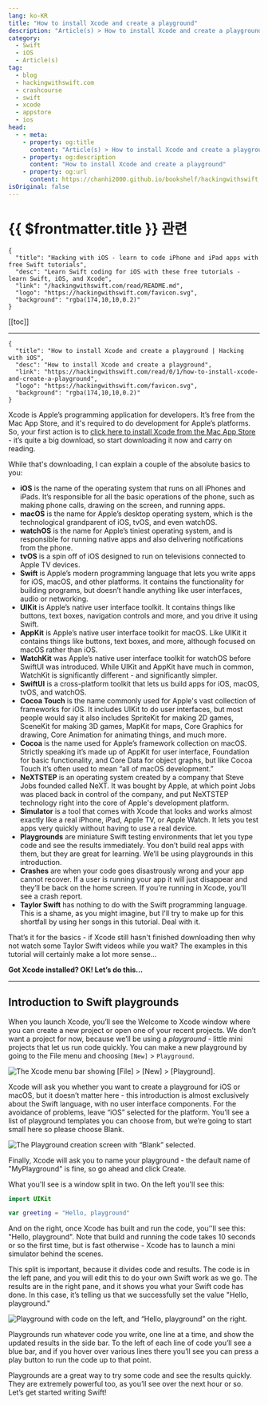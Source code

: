```yaml
---
lang: ko-KR
title: "How to install Xcode and create a playground"
description: "Article(s) > How to install Xcode and create a playground"
category:
  - Swift
  - iOS
  - Article(s)
tag: 
  - blog
  - hackingwithswift.com
  - crashcourse
  - swift
  - xcode
  - appstore
  - ios  
head:
  - - meta:
    - property: og:title
      content: "Article(s) > How to install Xcode and create a playground"
    - property: og:description
      content: "How to install Xcode and create a playground"
    - property: og:url
      content: https://chanhi2000.github.io/bookshelf/hackingwithswift.com/read/00/01-how-to-install-xcode-and-create-a-playground.html
isOriginal: false
---
```


# {{ $frontmatter.title }} 관련

```component VPCard
{
  "title": "Hacking with iOS - learn to code iPhone and iPad apps with free Swift tutorials",
  "desc": "Learn Swift coding for iOS with these free tutorials - learn Swift, iOS, and Xcode",
  "link": "/hackingwithswift.com/read/README.md",
  "logo": "https://hackingwithswift.com/favicon.svg",
  "background": "rgba(174,10,10,0.2)"
}
```

[[toc]]

---

```component VPCard
{
  "title": "How to install Xcode and create a playground | Hacking with iOS",
  "desc": "How to install Xcode and create a playground",
  "link": "https://hackingwithswift.com/read/0/1/how-to-install-xcode-and-create-a-playground",
  "logo": "https://hackingwithswift.com/favicon.svg",
  "background": "rgba(174,10,10,0.2)"
}
```

Xcode is Apple’s programming application for developers. It’s free from the Mac App Store, and it's required to do development for Apple’s platforms. So, your first action is to [<VPIcon icon="fa-brands fa-app-store"/>click here to install Xcode from the Mac App Store](https://apps.apple.com/us/app/xcode/id497799835) - it’s quite a big download, so start downloading it now and carry on reading.

While that's downloading, I can explain a couple of the absolute basics to you:

- **iOS** is the name of the operating system that runs on all iPhones and iPads. It’s responsible for all the basic operations of the phone, such as making phone calls, drawing on the screen, and running apps.
- **macOS** is the name for Apple’s desktop operating system, which is the technological grandparent of iOS, tvOS, and even watchOS.
- **watchOS** is the name for Apple’s tiniest operating system, and is responsible for running native apps and also delivering notifications from the phone.
- **tvOS** is a spin off of iOS designed to run on televisions connected to Apple TV devices.
- **Swift** is Apple’s modern programming language that lets you write apps for iOS, macOS, and other platforms. It contains the functionality for building programs, but doesn’t handle anything like user interfaces, audio or networking.
- **UIKit** is Apple’s native user interface toolkit. It contains things like buttons, text boxes, navigation controls and more, and you drive it using Swift.
- **AppKit** is Apple’s native user interface toolkit for macOS. Like UIKit it contains things like buttons, text boxes, and more, although focused on macOS rather than iOS.
- **WatchKit** was Apple’s native user interface toolkit for watchOS before SwiftUI was introduced. While UIKit and AppKit have much in common, WatchKit is significantly different - and significantly simpler.
- **SwiftUI** is a cross-platform toolkit that lets us build apps for iOS, macOS, tvOS, and watchOS.
- **Cocoa Touch** is the name commonly used for Apple's vast collection of frameworks for iOS. It includes UIKit to do user interfaces, but most people would say it also includes SpriteKit for making 2D games, SceneKit for making 3D games, MapKit for maps, Core Graphics for drawing, Core Animation for animating things, and much more.
- **Cocoa** is the name used for Apple’s framework collection on macOS. Strictly speaking it’s made up of AppKit for user interface, Foundation for basic functionality, and Core Data for object graphs, but like Cocoa Touch it’s often used to mean “all of macOS development.”
- **NeXTSTEP** is an operating system created by a company that Steve Jobs founded called NeXT. It was bought by Apple, at which point Jobs was placed back in control of the company, and put NeXTSTEP technology right into the core of Apple's development platform.
- **Simulator** is a tool that comes with Xcode that looks and works almost exactly like a real iPhone, iPad, Apple TV, or Apple Watch. It lets you test apps very quickly without having to use a real device.
- **Playgrounds** are miniature Swift testing environments that let you type code and see the results immediately. You don’t build real apps with them, but they are great for learning. We’ll be using playgrounds in this introduction.
- **Crashes** are when your code goes disastrously wrong and your app cannot recover. If a user is running your app it will just disappear and they’ll be back on the home screen. If you're running in Xcode, you’ll see a crash report.
- **Taylor Swift** has nothing to do with the Swift programming language. This is a shame, as you might imagine, but I'll try to make up for this shortfall by using her songs in this tutorial. Deal with it.

That’s it for the basics - if Xcode still hasn't finished downloading then why not watch some Taylor Swift videos while you wait? The examples in this tutorial will certainly make a lot more sense…

**Got Xcode installed? OK! Let’s do this…**

---

## Introduction to Swift playgrounds

When you launch Xcode, you’ll see the Welcome to Xcode window where you can create a new project or open one of your recent projects. We don’t want a project for now, because we’ll be using a *playground* - little mini projects that let us run code quickly. You can make a new playground by going to the File menu and choosing <VPIcon icon="iconfont icon-select"/>`[New]` > `Playground`.

![The Xcode menu bar showing <VPIcon icon="iconfont icon-select"/>`[File]` > `[New]` > `[Playground]`.](https://hackingwithswift.com/img/books/hws/how-to-install-xcode-and-create-a-playground-1@2x.png)

Xcode will ask you whether you want to create a playground for iOS or macOS, but it doesn’t matter here - this introduction is almost exclusively about the Swift language, with no user interface components. For the avoidance of problems, leave “iOS” selected for the platform. You’ll see a list of playground templates you can choose from, but we’re going to start small here so please choose Blank.

![The Playground creation screen with “Blank” selected.](https://hackingwithswift.com/img/books/hws/how-to-install-xcode-and-create-a-playground-2@2x.png)

Finally, Xcode will ask you to name your playground - the default name of "MyPlayground" is fine, so go ahead and click Create.

What you'll see is a window split in two. On the left you'll see this:

```swift
import UIKit

var greeting = "Hello, playground"
```

And on the right, once Xcode has built and run the code, you’'ll see this: "Hello, playground". Note that build and running the code takes 10 seconds or so the first time, but is fast otherwise - Xcode has to launch a mini simulator behind the scenes.

This split is important, because it divides code and results. The code is in the left pane, and you will edit this to do your own Swift work as we go. The results are in the right pane, and it shows you what your Swift code has done. In this case, it’s telling us that we successfully set the value "Hello, playground."

![Playground with code on the left, and “Hello, playground” on the right.](https://hackingwithswift.com/img/books/hws/how-to-install-xcode-and-create-a-playground-3.png)

Playgrounds run whatever code you write, one line at a time, and show the updated results in the side bar. To the left of each line of code you’ll see a blue bar, and if you hover over various lines there you’ll see you can press a play button to run the code up to that point.

Playgrounds are a great way to try some code and see the results quickly. They are extremely powerful too, as you’ll see over the next hour or so. Let’s get started writing Swift!


